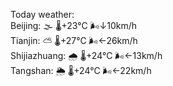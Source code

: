 Today weather:  
Beijing: 🌫  🌡️+23°C 🌬️↓10km/h  
Tianjin: ⛅️  🌡️+27°C 🌬️←26km/h  
Shijiazhuang: 🌧   🌡️+24°C 🌬️←13km/h  
Tangshan: 🌦   🌡️+24°C 🌬️←22km/h  
